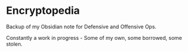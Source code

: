 # Encryptopedia
Backup of my Obsidian note for Defensive and Offensive Ops. 

Constantly a work in progress - Some of my own, some borrowed, some stolen. 
